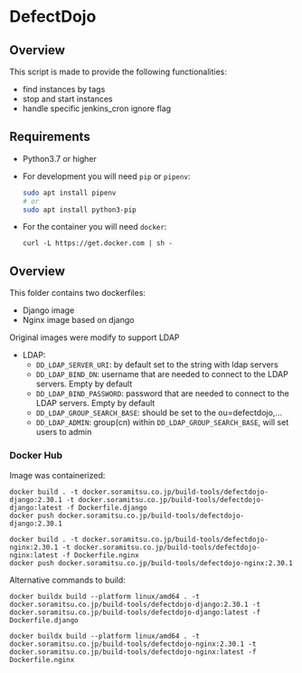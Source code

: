 # DefectDojo

## Overview

This script is made to provide the following functionalities:
- find instances by tags
- stop and start instances
- handle specific jenkins_cron ignore flag

## Requirements

- Python3.7 or higher

- For development you will need `pip` or `pipenv`:
  ``` bash
  sudo apt install pipenv
  # or
  sudo apt install python3-pip
  ```
  
- For the container you will need `docker`:
  ```
  curl -L https://get.docker.com | sh -
  ```

## Overview

This folder contains two dockerfiles:
- Django image
- Nginx image based on django

Original images were modify to support LDAP

- LDAP:
  - `DD_LDAP_SERVER_URI`: by default set to the string with ldap servers
  - `DD_LDAP_BIND_DN`: username that are needed to connect to the LDAP servers. Empty by default
  - `DD_LDAP_BIND_PASSWORD`: password that are needed to connect to the LDAP servers. Empty by default
  - `DD_LDAP_GROUP_SEARCH_BASE`: should be set to the ou=defectdojo,...
  - `DD_LDAP_ADMIN`: group(cn) within `DD_LDAP_GROUP_SEARCH_BASE`, will set users to admin

### Docker Hub

Image was containerized:
```
docker build . -t docker.soramitsu.co.jp/build-tools/defectdojo-django:2.30.1 -t docker.soramitsu.co.jp/build-tools/defectdojo-django:latest -f Dockerfile.django
docker push docker.soramitsu.co.jp/build-tools/defectdojo-django:2.30.1

docker build . -t docker.soramitsu.co.jp/build-tools/defectdojo-nginx:2.30.1 -t docker.soramitsu.co.jp/build-tools/defectdojo-nginx:latest -f Dockerfile.nginx
docker push docker.soramitsu.co.jp/build-tools/defectdojo-nginx:2.30.1
```


Alternative commands to build:
```
docker buildx build --platform linux/amd64 . -t docker.soramitsu.co.jp/build-tools/defectdojo-django:2.30.1 -t docker.soramitsu.co.jp/build-tools/defectdojo-django:latest -f Dockerfile.django

docker buildx build --platform linux/amd64 . -t docker.soramitsu.co.jp/build-tools/defectdojo-nginx:2.30.1 -t docker.soramitsu.co.jp/build-tools/defectdojo-nginx:latest -f Dockerfile.nginx
```